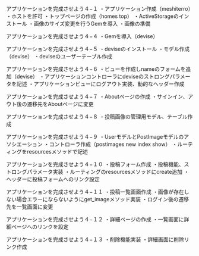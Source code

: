アプリケーションを完成させよう４−１
・アプリケーション作成（meshiterro）
・ホストを許可
・トップページの作成（homes top）
・ActiveStorageのインストール
・画像のサイズ変更を行うGemを導入
・画像の準備


アプリケーションを完成させよう４−４
・Gemを導入（devise）


アプリケーションを完成させよう４−５
・deviseのインストール
・モデル作成（devise）
・deviseのユーザーテーブル作成


アプリケーションを完成させよう４−６
・ビューを作成しnameのフォームを追加（devise）
・アプリケーションコントローラにdeviseのストロングパラメータを記述
・アプリケーションビューにログアウト実装、動的なヘッダー作成


アプリケーションを完成させよう４−７
・Aboutページの作成
・サインイン、アウト後の遷移先をAboutページに変更


アプリケーションを完成させよう４−８
・投稿画像の管理用モデル、テーブル作成


アプリケーションを完成させよう４−９
・UserモデルとPostImageモデルのアソシエーション
・コントローラ作成（postimages new index show）
・ルーティングをresourcesメソッドで記述


アプリケーションを完成させよう４−１０
・投稿フォーム作成
・投稿機能、ストロングパラメータ実装
・ルーティングのresourcesメソッドにcreate追加
・ヘッダーに投稿フォームへのリンク設定


アプリケーションを完成させよう４−１１
・投稿一覧画面作成
・画像が存在しない場合エラーにならないようにget_imageメソッド実装
・ログイン後の遷移先を一覧画面に変更


アプリケーションを完成させよう４−１２
・詳細ページの作成
・一覧画面に詳細ページへのリンクを設定

アプリケーションを完成させよう４−１３
・削除機能実装
・詳細画面に削除リンク作成